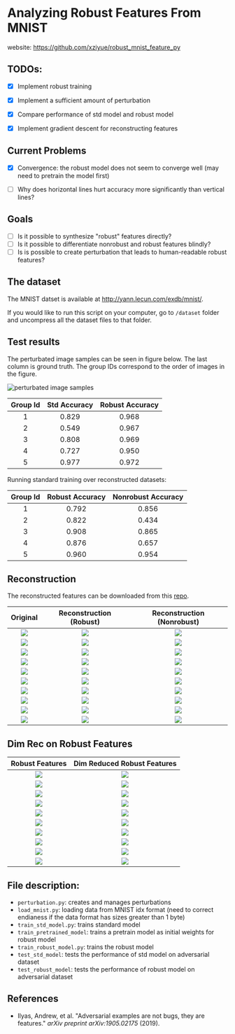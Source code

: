 # Analyzing Robust Features From MNIST

website: <https://github.com/xziyue/robust_mnist_feature_py>

## TODOs:

- [x] Implement robust training

- [x] Implement a sufficient amount of perturbation

- [x] Compare performance of std model and robust model

- [x] Implement gradient descent for reconstructing features

## Current Problems

- [x] Convergence: the robust model does not seem to converge well (may need to pretrain the model first)

- [ ] Why does horizontal lines hurt accuracy more significantly than vertical lines?

## Goals

- [ ] Is it possible to synthesize "robust" features directly?
- [ ] Is it possible to differentiate nonrobust and robust features blindly?
- [ ] Is is possible to create perturbation that leads to human-readable robust features?

## The dataset

The MNIST datset is available at <http://yann.lecun.com/exdb/mnist/>.

If you would like to run this script on your computer, go to `/dataset` folder and uncompress all the dataset files to that folder.

## Test results

The perturbated image samples can be seen in figure below. The last column is ground truth. The group IDs correspond to the order
of images in the figure.

![perturbated image samples](images/data_sample.png)


| Group Id | Std Accuracy | Robust Accuracy|
|:---:|:---:|:---:|
|1| 0.829 | 0.968 |
|2| 0.549 | 0.967 |
|3| 0.808 | 0.969 |
|4| 0.727 | 0.950 |
|5| 0.977 | 0.972 |

Running standard training over reconstructed datasets:

| Group Id | Robust Accuracy | Nonrobust Accuracy|
|:---:|:---:|:---:|
|1| 0.792 | 0.856 |
|2| 0.822 | 0.434 |
|3| 0.908 | 0.865 |
|4| 0.876 | 0.657 |
|5| 0.960 | 0.954 |

## Reconstruction

The reconstructed features can be downloaded from this [repo](https://github.com/xziyue/MNIST_Features).

|Original|Reconstruction (Robust)|Reconstruction (Nonrobust)|
|:---:|:---:|:---:|
|![](images/original_0.png)|![](images/robust_recon_0.png)|![](images/nonrobust_recon_0.png)|
|![](images/original_1.png)|![](images/robust_recon_1.png)|![](images/nonrobust_recon_1.png)|
|![](images/original_2.png)|![](images/robust_recon_2.png)|![](images/nonrobust_recon_2.png)|
|![](images/original_3.png)|![](images/robust_recon_3.png)|![](images/nonrobust_recon_3.png)|
|![](images/original_4.png)|![](images/robust_recon_4.png)|![](images/nonrobust_recon_4.png)|
|![](images/original_5.png)|![](images/robust_recon_5.png)|![](images/nonrobust_recon_5.png)|
|![](images/original_6.png)|![](images/robust_recon_6.png)|![](images/nonrobust_recon_6.png)|
|![](images/original_7.png)|![](images/robust_recon_7.png)|![](images/nonrobust_recon_7.png)|
|![](images/original_8.png)|![](images/robust_recon_8.png)|![](images/nonrobust_recon_8.png)|
|![](images/original_9.png)|![](images/robust_recon_9.png)|![](images/nonrobust_recon_9.png)|

## Dim Rec on Robust Features

|Robust Features|Dim Reduced Robust Features|
|:---:|:---:|
|![](images/robust_recon_0.png)|![](images/robust_recon_dimrec_0.png)|
|![](images/robust_recon_1.png)|![](images/robust_recon_dimrec_1.png)|
|![](images/robust_recon_2.png)|![](images/robust_recon_dimrec_2.png)|
|![](images/robust_recon_3.png)|![](images/robust_recon_dimrec_3.png)|
|![](images/robust_recon_4.png)|![](images/robust_recon_dimrec_4.png)|
|![](images/robust_recon_5.png)|![](images/robust_recon_dimrec_5.png)|
|![](images/robust_recon_6.png)|![](images/robust_recon_dimrec_6.png)|
|![](images/robust_recon_7.png)|![](images/robust_recon_dimrec_7.png)|
|![](images/robust_recon_8.png)|![](images/robust_recon_dimrec_8.png)|
|![](images/robust_recon_9.png)|![](images/robust_recon_dimrec_9.png)|

## File description:
- `perturbation.py`: creates and manages perturbations
- `load_mnist.py`: loading data from MNIST idx format (need to correct endianess if the data format has sizes greater than 1 byte)
- `train_std_model.py`: trains standard model
- `train_pretrained_model`: trains a pretrain model as initial weights for robust model
- `train_robust_model.py`: trains the robust model
- `test_std_model`: tests the performance of std model on adversarial dataset
- `test_robust_model`: tests the performance of robust model on adversarial dataset


## References

- Ilyas, Andrew, et al. "Adversarial examples are not bugs, they are features." *arXiv preprint arXiv:1905.02175* (2019).

